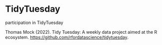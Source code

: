 # TidyTuesday
participation in TidyTuesday


Thomas Mock (2022). Tidy Tuesday: A weekly data project aimed at the R ecosystem. https://github.com/rfordatascience/tidytuesday.
